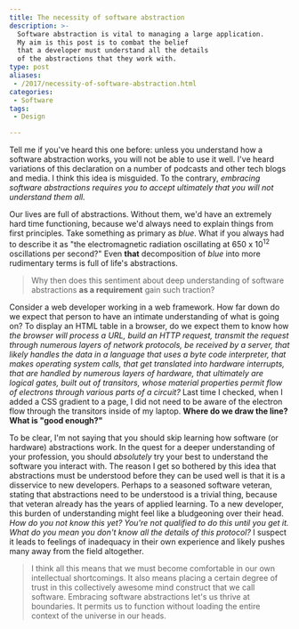 ```yaml
---
title: The necessity of software abstraction
description: >-
  Software abstraction is vital to managing a large application.
  My aim is this post is to combat the belief
  that a developer must understand all the details
  of the abstractions that they work with.
type: post
aliases:
 - /2017/necessity-of-software-abstraction.html
categories:
 - Software
tags:
 - Design

---
```


Tell me if you've heard this one before:
unless you understand how a software abstraction works,
you will not be able to use it well.
I've heard variations
of this declaration
on a number of podcasts
and other tech blogs
and media.
I think this idea is misguided.
To the contrary,
*embracing software abstractions
requires you to accept ultimately
that you will not understand them all.*

Our lives are full of abstractions.
Without them,
we'd have an extremely hard time functioning,
because we'd always need to explain things
from first principles.
Take something as primary as *blue*.
What if you always had to describe it as
"the electromagnetic radiation
oscillating at 650 x 10<sup>12</sup>
oscillations per second?"
Even **that** decomposition of *blue*
into more rudimentary terms
is full of life's abstractions.

> Why then does this sentiment
about deep understanding
of software abstractions
**as a requirement**
gain such traction?

Consider a web developer working
in a web framework.
How far down do we expect that person
to have an intimate understanding
of what is going on?
To display an HTML table
in a browser,
do we expect them to know how
*the browser will process a URL,
build an HTTP request,
transmit the request
through numerous layers
of network protocols,
be received by a server,
that likely handles the data
in a language
that uses a byte code interpreter,
that makes operating system calls,
that get translated into hardware interrupts,
that are handled by numerous layers
of hardware,
that ultimately are logical gates,
built out of transitors,
whose material properties permit flow
of electrons
through various parts
of a circuit?*
Last time I checked,
when I added a CSS gradient
to a page,
I did not need to be aware
of the electron flow
through the transitors
inside of my laptop.
**Where do we draw the line?
What is "good enough?"**

To be clear,
I'm not saying that you should skip learning
how software (or hardware) abstractions work.
In the quest for a deeper understanding
of your profession,
you should *absolutely* try your best
to understand
the software you interact with.
The reason I get so bothered
by this idea that abstractions
must be understood
before they can be used well
is that it is a disservice
to new developers.
Perhaps to a seasoned software veteran,
stating that abstractions
need to be understood
is a trivial thing,
because that veteran already has the years
of applied learning.
To a new developer,
this burden of understanding
might feel like a bludgeoning
over their head.
*How do you not know this yet?*
*You're not qualified to do this
until you get it.*
*What do you mean you don't know
all the details
of this protocol?*
I suspect it leads to feelings
of inadequacy
in their own experience
and likely pushes many away
from the field altogether.

> I think all this means
that we must become comfortable
in our own intellectual shortcomings.
It also means placing a certain degree
of trust
in this collectively awesome mind construct
that we call software.
Embracing software abstractions
let's us thrive
at boundaries.
It permits us
to function
without loading the entire context
of the universe
in our heads.
